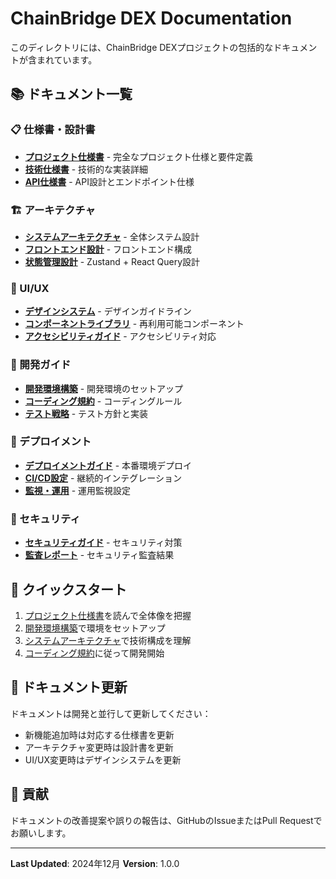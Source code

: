 # ChainBridge DEX Documentation

このディレクトリには、ChainBridge DEXプロジェクトの包括的なドキュメントが含まれています。

## 📚 ドキュメント一覧

### 📋 仕様書・設計書
- [**プロジェクト仕様書**](./project-specification.md) - 完全なプロジェクト仕様と要件定義
- [**技術仕様書**](./technical-specification.md) - 技術的な実装詳細
- [**API仕様書**](./api-specification.md) - API設計とエンドポイント仕様

### 🏗️ アーキテクチャ
- [**システムアーキテクチャ**](./architecture/system-architecture.md) - 全体システム設計
- [**フロントエンド設計**](./architecture/frontend-architecture.md) - フロントエンド構成
- [**状態管理設計**](./architecture/state-management.md) - Zustand + React Query設計

### 🎨 UI/UX
- [**デザインシステム**](./design/design-system.md) - デザインガイドライン
- [**コンポーネントライブラリ**](./design/component-library.md) - 再利用可能コンポーネント
- [**アクセシビリティガイド**](./design/accessibility.md) - アクセシビリティ対応

### 🔧 開発ガイド
- [**開発環境構築**](./development/setup.md) - 開発環境のセットアップ
- [**コーディング規約**](./development/coding-standards.md) - コーディングルール
- [**テスト戦略**](./development/testing-strategy.md) - テスト方針と実装

### 🚀 デプロイメント
- [**デプロイメントガイド**](./deployment/deployment-guide.md) - 本番環境デプロイ
- [**CI/CD設定**](./deployment/cicd.md) - 継続的インテグレーション
- [**監視・運用**](./deployment/monitoring.md) - 運用監視設定

### 🔐 セキュリティ
- [**セキュリティガイド**](./security/security-guide.md) - セキュリティ対策
- [**監査レポート**](./security/audit-reports.md) - セキュリティ監査結果

## 🎯 クイックスタート

1. [プロジェクト仕様書](./project-specification.md)を読んで全体像を把握
2. [開発環境構築](./development/setup.md)で環境をセットアップ
3. [システムアーキテクチャ](./architecture/system-architecture.md)で技術構成を理解
4. [コーディング規約](./development/coding-standards.md)に従って開発開始

## 📝 ドキュメント更新

ドキュメントは開発と並行して更新してください：

- 新機能追加時は対応する仕様書を更新
- アーキテクチャ変更時は設計書を更新
- UI/UX変更時はデザインシステムを更新

## 🤝 貢献

ドキュメントの改善提案や誤りの報告は、GitHubのIssueまたはPull Requestでお願いします。

---

**Last Updated**: 2024年12月
**Version**: 1.0.0
